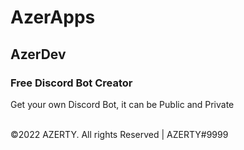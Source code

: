 # AzerApps

## AzerDev

### Free Discord Bot Creator
Get your own Discord Bot, it can be Public and Private


</br>
©2022 AZERTY. All rights Reserved | AZERTY#9999
